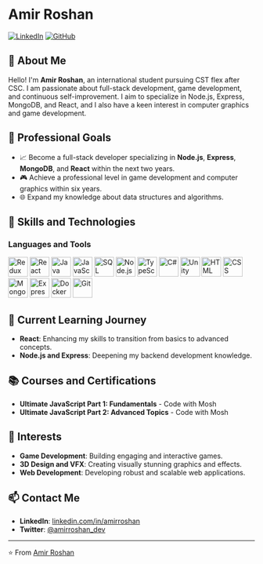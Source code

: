 # Amir Roshan

[![LinkedIn](https://img.shields.io/badge/LinkedIn-Connect-blue)](https://www.linkedin.com/in/amir-roshan/)
[![GitHub](https://img.shields.io/github/followers/amirroshan?label=Follow&style=social)](https://github.com/amir-roshan)

## 👋 About Me

Hello! I'm **Amir Roshan**, an international student pursuing CST flex after CSC. I am passionate about full-stack development, game development, and continuous self-improvement. I aim to specialize in Node.js, Express, MongoDB, and React, and I also have a keen interest in computer graphics and game development.

## 💼 Professional Goals

- 📈 Become a full-stack developer specializing in **Node.js**, **Express**, **MongoDB**, and **React** within the next two years.
- 🎮 Achieve a professional level in game development and computer graphics within six years.
- 🌐 Expand my knowledge about data structures and algorithms.

## 🚀 Skills and Technologies

### Languages and Tools

<p align="left">
  <a href="https://redux.js.org/" target="_blank"><img src="redux-icon-url" alt="Redux" width="40" height="40"/></a>
  <a href="https://reactjs.org/" target="_blank"><img src="https://img.icons8.com/color/48/000000/react-native.png" alt="React" width="40" height="40"/></a>
  <a href="https://www.java.com/" target="_blank"><img src="https://img.icons8.com/color/48/000000/java-coffee-cup-logo.png" alt="Java" width="40" height="40"/></a>
  <a href="https://developer.mozilla.org/en-US/docs/Web/JavaScript" target="_blank"><img src="https://img.icons8.com/color/48/000000/javascript.png" alt="JavaScript" width="40" height="40"/></a>
  <a href="https://www.w3schools.com/sql/" target="_blank"><img src="https://img.icons8.com/ios-filled/50/000000/sql.png" alt="SQL" width="40" height="40"/></a>
  <a href="https://nodejs.org/en/" target="_blank"><img src="https://img.icons8.com/color/48/000000/nodejs.png" alt="Node.js" width="40" height="40"/></a>
  <a href="https://www.typescriptlang.org/" target="_blank"><img src="typescript-icon-url" alt="TypeScript" width="40" height="40"/></a>
  <a href="https://docs.microsoft.com/en-us/dotnet/csharp/" target="_blank"><img src="https://img.icons8.com/color/48/000000/c-sharp-logo.png" alt="C#" width="40" height="40"/></a>
  <a href="https://unity.com/" target="_blank"><img src="https://img.icons8.com/ios-filled/50/000000/unity.png" alt="Unity" width="40" height="40"/></a>
  <a href="https://developer.mozilla.org/en-US/docs/Web/HTML" target="_blank"><img src="https://img.icons8.com/color/48/000000/html-5.png" alt="HTML" width="40" height="40"/></a>
  <a href="https://developer.mozilla.org/en-US/docs/Web/CSS" target="_blank"><img src="https://img.icons8.com/color/48/000000/css3.png" alt="CSS" width="40" height="40"/></a>
  <a href="https://www.mongodb.com/" target="_blank"><img src="https://img.icons8.com/color/48/000000/mongodb.png" alt="MongoDB" width="40" height="40"/></a>
  <a href="https://expressjs.com/" target="_blank"><img src="express-icon-url" alt="Express" width="40" height="40"/></a>
  <a href="https://www.docker.com/" target="_blank"><img src="https://img.icons8.com/color/48/000000/docker.png" alt="Docker" width="40" height="40"/></a>
  <a href="https://git-scm.com/" target="_blank"><img src="https://img.icons8.com/color/48/000000/git.png" alt="Git" width="40" height="40"/></a>
</p>

## 🌱 Current Learning Journey

- **React**: Enhancing my skills to transition from basics to advanced concepts.
- **Node.js and Express**: Deepening my backend development knowledge.

## 📚 Courses and Certifications

- **Ultimate JavaScript Part 1: Fundamentals** - Code with Mosh
- **Ultimate JavaScript Part 2: Advanced Topics** - Code with Mosh

## 🎨 Interests

- **Game Development**: Building engaging and interactive games.
- **3D Design and VFX**: Creating visually stunning graphics and effects.
- **Web Development**: Developing robust and scalable web applications.


## 📫 Contact Me

- **LinkedIn**: [linkedin.com/in/amirroshan](https://www.linkedin.com/in/amir-roshan-525212271/)
- **Twitter**: [@amirroshan_dev](https://twitter.com/AmirRos45907438)

---

⭐️ From [Amir Roshan](https://github.com/amir-roshan)
